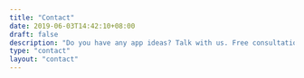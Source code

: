 ```yaml
---
title: "Contact"
date: 2019-06-03T14:42:10+08:00
draft: false
description: "Do you have any app ideas? Talk with us. Free consultation."
type: "contact"
layout: "contact"
---
```


